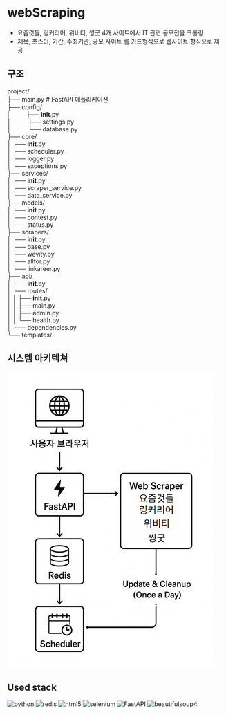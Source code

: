 # webScraping

- 요즘것들, 링커리어, 위비티, 씽굿 4개 사이트에서 IT 관련 공모전을 크롤링
- 제목, 포스터, 기간, 주최기관, 공모 사이트 를 카드형식으로 웹사이트 형식으로 제공

## 구조
project/   
├── main.py # FastAPI 애플리케이션   
├── config/   
| &nbsp; &nbsp; &nbsp; &nbsp; &nbsp;├── __init__.py   
│ &nbsp; &nbsp; &nbsp; &nbsp; &nbsp;├── settings.py   
│ &nbsp; &nbsp; &nbsp; &nbsp; &nbsp;└── database.py   
├── core/   
│   ├── __init__.py   
│   ├── scheduler.py   
│   ├── logger.py   
│   └── exceptions.py   
├── services/   
│   ├── __init__.py   
│   ├── scraper_service.py  
│   └── data_service.py  
├── models/  
│   ├── __init__.py  
│   ├── contest.py  
│   └── status.py  
├── scrapers/  
│   ├── __init__.py  
│   ├── base.py  
│   ├── wevity.py  
│   ├── allfor.py  
│   └── linkareer.py  
├── api/  
│   ├── __init__.py  
│   ├── routes/  
│   │   ├── __init__.py  
│   │   ├── main.py  
│   │   ├── admin.py  
│   │   └── health.py  
│   └── dependencies.py  
└── templates/  


## 시스템 아키텍쳐
![시스템아키텍처](resources/SystemArchitecture.png)


## Used stack

![python](https://img.shields.io/badge/Python-3776AB?style=for-the-badge&logo=Python&logoColor=white)
![redis](https://img.shields.io/badge/Redis-DC382D?style=for-the-badge&logo=Redis&logoColor=white)
![html5](https://img.shields.io/badge/HTML5-E34F26?style=for-the-badge&logo=HTML5&logoColor=white)
![selenium](https://img.shields.io/badge/Selenium-43B02A?style=for-the-badge&logo=Selenium&logoColor=white)
![FastAPI](https://img.shields.io/badge/FastAPI-005571?style=for-the-badge&logo=fastapi)
![beautifulsoup4](./)